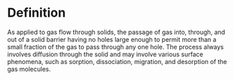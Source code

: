 # Definition

As applied to gas flow through solids, the passage of gas into, through,
and out of a solid barrier having no holes large enough to permit more
than a small fraction of the gas to pass through any one hole. The
process always involves diffusion through the solid and may involve
various surface phenomena, such as sorption, dissociation, migration,
and desorption of the gas molecules.
